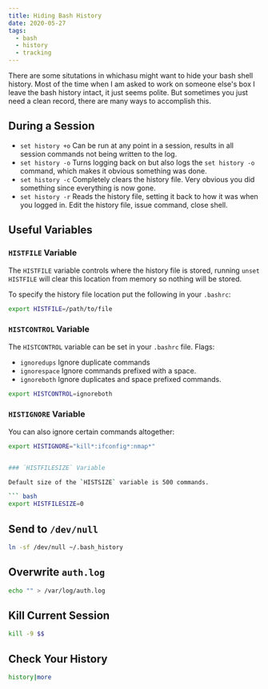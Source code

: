 ```yaml
---
title: Hiding Bash History
date: 2020-05-27
tags:
  - bash
  - history
  - tracking
---
```


There are some situtations in whichasu might want to hide your bash shell history. Most of the time when I am asked to work on someone else's box I leave the bash history intact, it just seems polite. But sometimes you just need a clean record, there are many ways to accomplish this. 

## During a Session

  * `set history +o` Can be run at any point in a session, results in all session commands not being written to the log.
  * `set history -o` Turns logging back on but also logs the `set history -o` command, which makes it obvious something was done.
  * `set history -c` Completely clears the history file. Very obvious you did something since everything is now gone.
  * `set history -r` Reads the history file, setting it back to how it was when you logged in. Edit the history file, issue command, close shell.


## Useful Variables

### `HISTFILE` Variable

The `HISTFILE` variable controls where the history file is stored, running `unset HISTFILE` will clear this location from memory so nothing will be stored.

To specify the history file location put the following in your `.bashrc`:

``` bash
export HISTFILE=/path/to/file
```


### `HISTCONTROL` Variable

The `HISTCONTROL` variable can be set in your `.bashrc` file. Flags:

  * `ignoredups` Ignore duplicate commands
  * `ignorespace` Ignore commands prefixed with a space.
  * `ignoreboth` Ignore duplicates and space prefixed commands.
  
  ``` bash
  export HISTCONTROL=ignoreboth
  ```
  
  
  ### `HISTIGNORE` Variable
  
  You can also ignore certain commands altogether:
  ``` bash
  export HISTIGNORE="kill*:ifconfig*:nmap*"
  
  
  ### `HISTFILESIZE` Variable
  
  Default size of the `HISTSIZE` variable is 500 commands.
  
  ``` bash
  export HISTFILESIZE=0
  ```
  
  ## Send to `/dev/null`
  
  ``` bash
  ln -sf /dev/null ~/.bash_history
  ```
  
  ## Overwrite `auth.log`
  
  ``` bash
  echo "" > /var/log/auth.log
  ```
  
 ## Kill Current Session
 
 ``` bash
 kill -9 $$
 ```
 
 ## Check Your History
 
 ``` bash
 history|more
 ```
  
  
